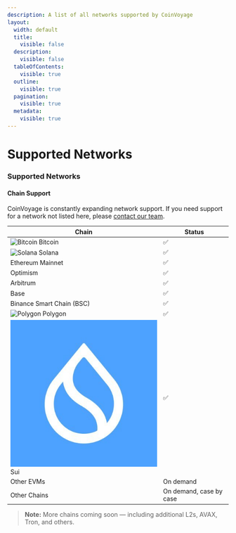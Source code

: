 ```yaml
---
description: A list of all networks supported by CoinVoyage
layout:
  width: default
  title:
    visible: false
  description:
    visible: false
  tableOfContents:
    visible: true
  outline:
    visible: true
  pagination:
    visible: true
  metadata:
    visible: true
---
```


# Supported Networks

### Supported Networks

#### Chain Support

CoinVoyage is constantly expanding network support. If you need support for a network not listed here, please [contact our team](mailto:help@coinvoyage.io).

<table data-full-width="true"><thead><tr><th>Chain</th><th>Status</th></tr></thead><tbody><tr><td><img src="https://storage.googleapis.com/onebalance-public-assets/networks/bitcoin.svg" alt="Bitcoin" data-size="line"> Bitcoin</td><td>✅</td></tr><tr><td><img src="https://storage.googleapis.com/onebalance-public-assets/networks/solana.svg" alt="Solana" data-size="line"> Solana</td><td>✅</td></tr><tr><td>Ethereum Mainnet</td><td>✅</td></tr><tr><td>Optimism</td><td>✅</td></tr><tr><td>Arbitrum</td><td>✅</td></tr><tr><td>Base</td><td>✅</td></tr><tr><td>Binance Smart Chain (BSC)</td><td>✅</td></tr><tr><td><img src="https://storage.googleapis.com/onebalance-public-assets/networks/137.svg" alt="Polygon" data-size="line"> Polygon</td><td>✅</td></tr><tr><td><img src="../.gitbook/assets/sui.jpeg" alt="" data-size="line"> Sui</td><td>✅</td></tr><tr><td>Other EVMs</td><td>On demand</td></tr><tr><td>Other Chains</td><td>On demand, case by case</td></tr></tbody></table>

> **Note:** More chains coming soon — including additional L2s, AVAX, Tron, and others.
